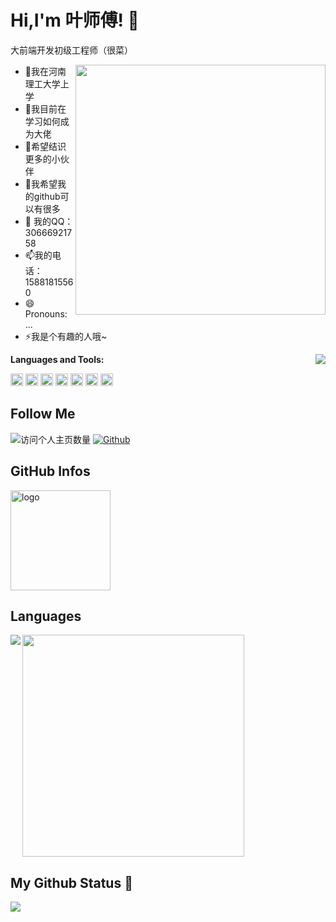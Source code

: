 # Hi,I'm 叶师傅! 👋
大前端开发初级工程师（很菜）

<a href="https://github.com/yexiyue">
  <img align="right" width="400" src="https://github-readme-stats.vercel.app/api?username=yexiyue&include_all_commits=true&bg_color=30,e96443,904e95&title_color=fff&text_color=fff&icon_color=fff&show_icons=true&hide=contribs" />
</a>

-  🔭我在河南理工大学上学
-  🌱我目前在学习如何成为大佬
-  👯希望结识更多的小伙伴
-  🤔我希望我的github可以有很多
-  💬 我的QQ：30666921758
-  📫我的电话：15881815560
-  😄Pronouns: ...
-  ⚡我是个有趣的人哦~

<img align="right" src="https://count.getloli.com/get/@:xs-web-lhdd?theme=rule34">


**Languages and Tools:**  

<code><img height="20" src="https://upload.wikimedia.org/wikipedia/commons/6/6a/JavaScript-logo.png"></code>
<code><img height="20" src="https://upload.wikimedia.org/wikipedia/commons/thumb/4/4c/Typescript_logo_2020.svg/1200px-Typescript_logo_2020.svg.png"></code>
<code><img height="20" src="https://clipground.com/images/react-logo-png-7.png"></code>
<code><img height="20" src="https://upload.wikimedia.org/wikipedia/commons/f/f1/Vue.png"></code>
<code><img height="20" src="https://pluspng.com/img-png/nodejs-png--400.png"></code>
<code><img height="20" src="https://upload.wikimedia.org/wikipedia/commons/7/7e/Dart-logo.png"></code> 
<code><img height="20" src="https://flutter.ctrnost.com/images/logo_flutter_1080px_clr.png"></code>







## Follow Me
![访问个人主页数量](https://komarev.com/ghpvc/?username=yexiyue&color=green)
[![Github](https://img.shields.io/github/followers/yexiyue?label=Github&style=social)](https://github.com/yexiyue)


## GitHub Infos
<img src="https://github-profile-trophy.vercel.app/?username=yexiyue&theme=flat&column=7" alt="logo" height="160" align="center" style="margin: auto;" />

## Languages
<a href="https://github.com/yexiyue">
  <img align="left" src="https://github-readme-stats.vercel.app/api/top-langs/?username=yexiyue&theme=vue" />
</a>
<a href="https://github.com/yexiyue">
  <img align="rigth" width="355" src="https://github-readme-stats.vercel.app/api/top-langs/?username=yexiyue&bg_color=30,904e95,e96443&title_color=fff&text_color=fff&layout=compact&theme=tokyonight&show_icons=true&hide_title=true" />
</a>


## My Github Status 🦸


![](https://activity-graph.herokuapp.com/graph?username=yexiyue&theme=github)

